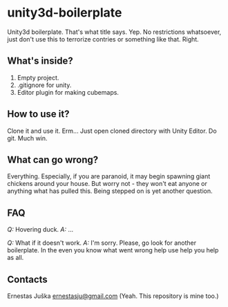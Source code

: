 unity3d-boilerplate
===========

Unity3d boilerplate. That's what title says. Yep. No restrictions whatsoever, just don't use this to terrorize contries or something like that. Right.

What's inside?
-----------

1. Empty project.
2. .gitignore for unity.
3. Editor plugin for making cubemaps.

How to use it?
-----------

Clone it and use it. Erm... Just open cloned directory with Unity Editor. Do git. Much win.

What can go wrong?
-----------

Everything. Especially, if you are paranoid, it may begin spawning giant chickens around your house. But worry not - they won't eat anyone or anything what has pulled this. Being stepped on is yet another question.

FAQ
-----------

*Q:* Hovering duck.
*A:* ...

*Q:* What if it doesn't work.
*A:* I'm sorry. Please, go look for another boilerplate. In the even you know what went wrong help use help you help as all.

Contacts
-----------

Ernestas Juška
ernestasju@gmail.com
(Yeah. This repository is mine too.)

